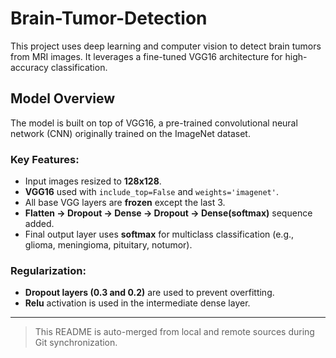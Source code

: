 # Brain-Tumor-Detection

This project uses deep learning and computer vision to detect brain tumors from MRI images. It leverages a fine-tuned VGG16 architecture for high-accuracy classification.

## Model Overview

The model is built on top of VGG16, a pre-trained convolutional neural network (CNN) originally trained on the ImageNet dataset.

### Key Features:
- Input images resized to **128x128**.
- **VGG16** used with `include_top=False` and `weights='imagenet'`.
- All base VGG layers are **frozen** except the last 3.
- **Flatten → Dropout → Dense → Dropout → Dense(softmax)** sequence added.
- Final output layer uses **softmax** for multiclass classification (e.g., glioma, meningioma, pituitary, notumor).

### Regularization:
- **Dropout layers (0.3 and 0.2)** are used to prevent overfitting.
- **Relu** activation is used in the intermediate dense layer.

---

> This README is auto-merged from local and remote sources during Git synchronization.